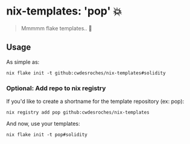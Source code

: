 # nix-templates: 'pop' 💥
> Mmmmm flake templates.. 🥣

## Usage

As simple as:
```
nix flake init -t github:cwdesroches/nix-templates#solidity
```

### Optional: Add repo to nix registry

If you'd like to create a shortname for the template repository (ex: pop):
```
nix registry add pop github:cwdesroches/nix-templates
```
And now, use your templates:
```
nix flake init -t pop#solidity
```
